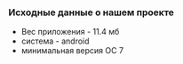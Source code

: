 ### Исходные данные о нашем проекте
* Вес приложения - 11.4 мб
* система - android
* минимальная версия ОС 7